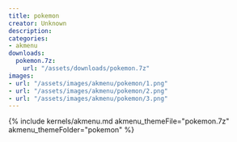 ```yaml
---
title: pokemon
creator: Unknown
description: 
categories:
- akmenu
downloads:
  pokemon.7z:
    url: "/assets/downloads/pokemon.7z"
images:
- url: "/assets/images/akmenu/pokemon/1.png"
- url: "/assets/images/akmenu/pokemon/2.png"
- url: "/assets/images/akmenu/pokemon/3.png"
---
```


{% include kernels/akmenu.md akmenu_themeFile="pokemon.7z" akmenu_themeFolder="pokemon" %}
